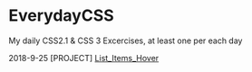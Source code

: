 # EverydayCSS
My daily CSS2.1 &amp; CSS 3 Excercises, at least one per each day

2018-9-25 [PROJECT] [List_Items_Hover](/Projects/List_Items_Hover/)
